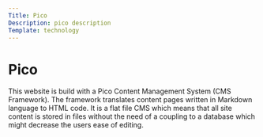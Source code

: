 ```yaml
---
Title: Pico
Description: pico description
Template: technology
---
```


<div class = "main-content">
    <h1>Pico</h1>
    <p>
    This website is build with a Pico Content Management System (CMS Framework). The framework translates content pages written in Markdown language to HTML code. It is a flat file CMS which means that all site content is stored in files without the need of a coupling to a database which might decrease the users ease of editing.
    </p>
</div>



